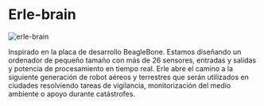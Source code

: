# Erle-brain

![erle-brain](http://erlerobotics.com/blog/wp-content/uploads/2014/10/20141029_202223.jpg)

Inspirado en la placa de desarrollo BeagleBone. Estamos diseñando un ordenador de pequeño tamaño con más de 26 sensores, entradas y salidas y potencia de procesamiento en tiempo real. Erle abre el camino a la siguiente generación de robot aéreos y terrestres que serán utilizados en ciudades resolviendo tareas de vigilancia, monitorización del medio ambiente o apoyo durante catástrofes.
